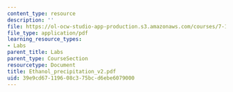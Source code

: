 ```yaml
---
content_type: resource
description: ''
file: https://ol-ocw-studio-app-production.s3.amazonaws.com/courses/7-13-experimental-microbial-genetics-fall-2003/39e9cd67119608c375bcd6ebe6079000_Ethanol_precipitation_v2.pdf
file_type: application/pdf
learning_resource_types:
- Labs
parent_title: Labs
parent_type: CourseSection
resourcetype: Document
title: Ethanol_precipitation_v2.pdf
uid: 39e9cd67-1196-08c3-75bc-d6ebe6079000
---
```

